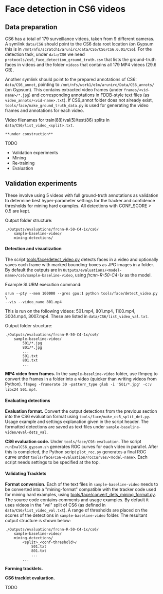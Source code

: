 # Face detection in CS6 videos

## Data preparation
CS6 has a total of 179 surveillance videos, taken from 9 different cameras. 
A symlink `data/CS6` should point to the CS6 data root location
(on Gypsum this is in `/mnt/nfs/scratch1/arunirc/data/CS6/CS6/CS6.0.01/CS6`). For the detection task, under `data/CS6` we need `protocols/cs6_face_detection_ground_truth.csv` that lists the ground-truth faces in videos and the folder `videos` that contains all 179 MP4 videos (29.6 GB).

Another symlink should point to the prepared annotations of CS6: `data/CS6_annot`, pointing to `/mnt/nfs/work1/elm/arunirc/Data/CS6_annots/` (on Gypsum). This contains extracted video frames (under `frames/<vid-name>/*.jpg`) and corresponding annotations in FDDB-style text files (as `video_annots/<vid-name>.txt`). If CS6_annot folder does not already exist, `tools/face/make_ground_truth_data.py` is used for generating the video frames and annotations for each video.

Video filenames for train(88)/val(5)/test(86) splits in `data/CS6/list_video_<split>.txt`.



    **under construction**
TODO


* Validation experiments
* Mining
* Re-training
* Evaluation


## Validation experiments

These involve using 5 videos with full ground-truth annotations as validation to determine best hyper-parameter settings for the tracker and confidence thresholds for mining hard examples. All detections with CONF_SCORE > 0.5 are kept.

Output folder structure:
```
./Outputs/evaluations/frcnn-R-50-C4-1x/cs6/
    sample-baseline-video/
    mining-detections/
```


#### Detection and visualization

The script [tools/face/detect_video.py](tools/face/detect_video.py) detects faces in a video and optionally saves each frame with marked bounding-boxes as JPG images in a folder. By default the outputs are in `Outputs/evaluations/<model-name>/cs6/sample-baseline-video`, using *frcnn-R-50-C4-1x* as the model.

Example SLURM execution command: 
```
srun --pty --mem 100000 --gres gpu:1 python tools/face/detect_video.py \
--vis --video_name 801.mp4
```

This is run on the following videos: 501.mp4, 801.mp4, 1100.mp4, 3004.mp4, 3007.mp4. These are listed in `data/CS6/list_video_val.txt`.

Output folder structure:
```
./Outputs/evaluations/frcnn-R-50-C4-1x/cs6/
    sample-baseline-video/
        501/*.jpg
        801/*.jpg
        ...
        501.txt
        801.txt
        ...
```

**MP4 video from frames.** In the `sample-baseline-video` folder, use ffmpeg to convert the frames in a folder into a video (quicker than writing videos from Python). `ffmpeg -framerate 30 -pattern_type glob -i '501/*.jpg' -c:v libx24 501.mp4`.


#### Evaluating detections

**Evaluation format.** 
Convert the output detections from the previous section into the CS6 evaluation format using `tools/face/make_cs6_split_det.py`. Usage example and settings explanation given in the script header. The formatted detections are saved as text files under `sample-baseline-video/eval-dets_val`.


**CS6 evaluation code.** 
Under `tools/face/CS6-evaluation`. The script `runEvalCS6_gypsum.sh` generates ROC curves for each video in parallel. After this is completed, the Python script `plot_roc.py` generates a final ROC curve under `tools/face/CS6-evaluation/rocCurves/<model-name>`. Each script needs settings to be specified at the top. 



#### Validating Tracklets

**Format conversion.** Each of the text files in `sample-baseline-video` needs to be converted into a "mining-format" compatible with the tracker code used for mining hard examples, using [tools/face/convert_dets_mining_format.py](tools/face/convert_dets_mining_format.py). The source code contains comments and usage examples. By default it uses videos in the "val" split of CS6 (as defined in `data/CS6/list_video_val.txt`). A range of thresholds are placed on the scores of the detections in `sample-baseline-video` folder. The resultant output structure is shown below:

```
./Outputs/evaluations/frcnn-R-50-C4-1x/cs6/
    sample-baseline-video/
    mining-detections/
        <split>_<conf-threshold>/
            501.txt
            801.txt
            ...
        ...
```

**Forming tracklets.**


**CS6 tracklet evaluation.** 

TODO 